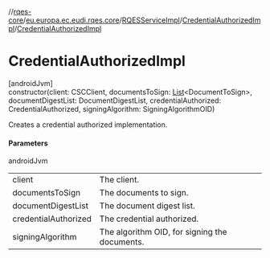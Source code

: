 //[rqes-core](../../../../index.md)/[eu.europa.ec.eudi.rqes.core](../../index.md)/[RQESServiceImpl](../index.md)/[CredentialAuthorizedImpl](index.md)/[CredentialAuthorizedImpl](-credential-authorized-impl.md)

# CredentialAuthorizedImpl

[androidJvm]\
constructor(client: CSCClient, documentsToSign: [List](https://kotlinlang.org/api/latest/jvm/stdlib/kotlin.collections/-list/index.html)&lt;DocumentToSign&gt;, documentDigestList: DocumentDigestList, credentialAuthorized: CredentialAuthorized, signingAlgorithm: SigningAlgorithmOID)

Creates a credential authorized implementation.

#### Parameters

androidJvm

| | |
|---|---|
| client | The client. |
| documentsToSign | The documents to sign. |
| documentDigestList | The document digest list. |
| credentialAuthorized | The credential authorized. |
| signingAlgorithm | The algorithm OID, for signing the documents. |

